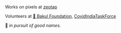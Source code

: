 Works on pixels at [zeotap](https://zeotap.com/)

Volunteers at [:palm_tree: Bakul Foundation](https://www.bakul.org/), [CovidIndiaTaskForce](https://covidindiataskforce.org/volunteer-stories/tech-team/prayash-mohapatra/)

:thinking: _in pursuit of good names._
